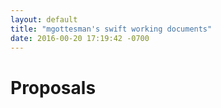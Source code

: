 ```yaml
---
layout: default
title: "mgottesman's swift working documents"
date: 2016-00-20 17:19:42 -0700
---
```


# Proposals



